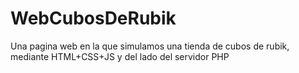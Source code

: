 # WebCubosDeRubik
Una pagina web en la que simulamos una tienda de cubos de rubik, mediante HTML+CSS+JS y del lado del servidor PHP
